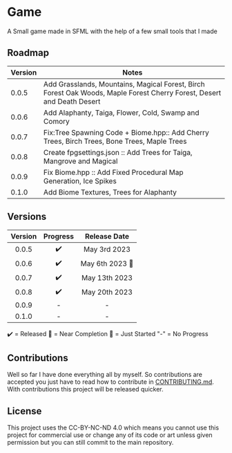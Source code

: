 # Game
A Small game made in SFML with the help of a few small tools that I made


## Roadmap

| Version | Notes                                                                                                                                     | 
| ------------- | -----------------------------------------------------------------------------------------                                           |
|  0.0.5  | Add Grasslands, Mountains, Magical Forest, Birch Forest Oak Woods, Maple Forest Cherry Forest, Desert and Death Desert                    |
|  0.0.6  | Add Alaphanty, Taiga, Flower, Cold, Swamp and Comory                                                                                      |
|  0.0.7  | Fix:Tree Spawning Code + Biome.hpp:: Add Cherry Trees, Birch Trees, Bone Trees, Maple Trees                                               |
|  0.0.8  | Create fpgsettings.json :: Add Trees for Taiga, Mangrove and Magical                                                                      |
|  0.0.9  |  Fix Biome.hpp :: Add Fixed Procedural Map Generation, Ice Spikes                                                                         |
|  0.1.0  | Add Biome Textures, Trees for Alaphanty                                                                                                   |





## Versions

| Version | Progress            | Release Date    |
| :---:   | :---:               | :---:           |
|  0.0.5  | :heavy_check_mark:  |  May 3rd 2023   |
|  0.0.6  | :heavy_check_mark:  |  May 6th 2023 :crown: |
|  0.0.7  | :heavy_check_mark:  |  May 13th 2023  |
|  0.0.8  | :heavy_check_mark:  |  May 20th 2023  |
|  0.0.9  |    -                |        -        |
|  0.1.0  |    -                |        -        |

:heavy_check_mark: = Released
:large_blue_circle: = Near Completion
:red_circle: = Just Started
"-" = No Progress
## Contributions

Well so far I have done everything all by myself. So contributions are accepted you just have to read how to contribute in [CONTRIBUTING.md](https://github.com/Gabriel-Debono-Tanti/Game/blob/main/CONTRIBUTING.md). With contributions this project will be released quicker. 

## License

This project uses the CC-BY-NC-ND 4.0 which means you cannot use this project for commercial use or change any of its code or art unless given permission but you can still commit to the main repository.
